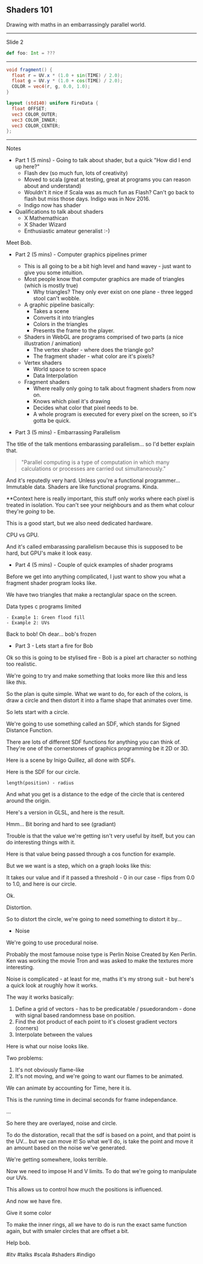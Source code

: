 
## Shaders 101
Drawing with maths in an embarrassingly parallel world.

---

Slide 2

```scala
def foo: Int = ???
```

---

```glsl
void fragment() {
  float r = UV.x * (1.0 + sin(TIME) / 2.0);
  float g = UV.y * (1.0 + cos(TIME) / 2.0);
  COLOR = vec4(r, g, 0.0, 1.0);
}
```

```glsl
layout (std140) uniform FireData {
  float OFFSET;
  vec3 COLOR_OUTER;
  vec3 COLOR_INNER;
  vec3 COLOR_CENTER;
};
```
---


Notes

- Part 1 (5 mins) - Going to talk about shader, but a quick "How did I end up here?"
	- Flash dev (so much fun, lots of creativity)
	- Moved to scala (great at testing, great at programs you can reason about and understand)
	- Wouldn't it nice if Scala was as much fun as Flash? Can't go back to flash but miss those days. Indigo was in Nov 2016.
	- Indigo now has shader
- Qualifications to talk about shaders
	- X Mathemathican
	- X Shader Wizard
	- Enthusiastic amateur generalist :-)

Meet Bob.

- Part 2 (5 mins) - Computer graphics pipelines primer
	- This is all going to be a bit high level and hand wavey - just want to give you some intuition.
	- Most people know that computer graphics are made of triangles (which is mostly true)
		- Why triangles? They only ever exist on one plane - three legged stool can't wobble.
	- A graphic pipeline basically:
		- Takes a scene
		- Converts it into triangles
		- Colors in the triangles
		- Presents the frame to the player.
	- Shaders in WebGL are programs comprised of two parts (a nice illustration / animation)
		- The vertex shader - where does the triangle go?
		- The fragment shader - what color are it's pixels?
	- Vertex shaders
		- World space to screen space
		- Data Interpolation
	- Fragment shaders
		- Where really only going to talk about fragment shaders from now on.
		- Knows which pixel it's drawing
		- Decides what color that pixel needs to be.
		- A whole program is executed for every pixel on the screen, so it's gotta be quick.

- Part 3 (5 mins) - Embarrassing Parallelism

The title of the talk mentions embarassing parallelism... so I'd better explain that.

> "Parallel computing is a type of computation in which many calculations or processes are carried out simultaneously."

And it's reputedly very hard.
Unless you're a functional programmer...
Immutable data.
Shaders are like functional programs. Kinda.

**Context here is really important, this stuff only works where each pixel is treated in isolation. You can't see your neighbours and as them what colour they're _going_ to be.

This is a good start, but we also need dedicated hardware.

CPU vs GPU.

And it's called embarassing parallelism because this is supposed to be hard, but GPU's make it look easy.

- Part 4 (5 mins) - Couple of quick examples of shader programs

Before we get into anything complicated, I just want to show you what a fragment shader program looks like.

We have two triangles that make a rectanglular space on the screen.

Data types
c programs
limited

	- Example 1: Green flood fill
	- Example 2: UVs

Back to bob! Oh dear... bob's frozen

- Part 3 - Lets start a fire for Bob

Ok so this is going to be stylised fire - Bob is a pixel art character so nothing too realistic.

We're going to try and make something that looks more like _this_ and less like _this._

So the plan is quite simple. What we want to do, for each of the colors, is draw a circle and then distort it into a flame shape that animates over time.

So lets start with a circle.

We're going to use something called an SDF, which stands for Signed Distance Function.

There are lots of different SDF functions for anything you can think of. They're one of the cornerstones of graphics programming be it 2D or 3D.

Here is a scene by Inigo Quillez, all done with SDFs.

Here is the SDF for our circle.

`length(position) - radius`

And what you get is a distance to the edge of the circle that is centered around the origin.

Here's a version in GLSL, and here is the result.

Hmm... Bit boring and hard to see (gradiant)

Trouble is that the value we're getting isn't very useful by itself, but you can do interesting things with it.

Here is that value being passed through a cos function for example.

But we we want is a step, which on a graph looks like this:

It takes our value and if it passed a threshold - 0 in our case - flips from 0.0 to 1.0, and here is our circle.

Ok.

Distortion.

So to distort the circle, we're going to need something to distort it by...

- Noise

We're going to use procedural noise.

Probably the most famouse noise type is Perlin Noise
Created by Ken Perlin. Ken was working the movie Tron and was asked to make the textures more interesting.

Noise is complicated - at least for me, maths it's my strong suit - but here's a quick look at roughly how it works.

The way it works basically:
1. Define a grid of vectors - has to be predicatable / psuedorandom - done with signal based randomness base on position.
2. Find the dot product of each point to it's closest gradient vectors (corners)
3. Interpolate between the values

Here is what our noise looks like.

Two problems:
1. It's not obviously flame-like
2. It's not moving, and we're going to want our flames to be animated.

We can animate by accounting for Time, here it is.

This is the running time in decimal seconds for frame independance.

...

So here they are overlayed, noise and circle.

To do the distoration, recall that the sdf is based on a point, and that point is the UV... but we can move it! So what we'll do, is take the point and move it an amount based on the noise we've generated.

We're getting somewhere, looks terrible.

Now we need to impose H and V limits. To do that we're going to manipulate our UVs.

This allows us to control how much the positions is influenced.

And now we have fire.

Give it some color

To make the inner rings, all we have to do is run the exact same function again, but with smaler circles that are offset a bit.



Help bob.



#itv
#talks #scala #shaders #indigo